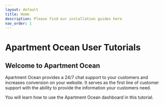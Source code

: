```yaml
---
layout: default
title: Home
description: Please find our installation guides here
nav_order: 1
---
```

# Apartment Ocean User Tutorials

## Welcome to Apartment Ocean

Apartment Ocean provides a 24/7 chat support to your customers and increases conversion on your website. It serves as the first line of customer support with the ability to provide the information your customers need.

You will learn how to use the Apartment Ocean dashboard in this tutorial.
